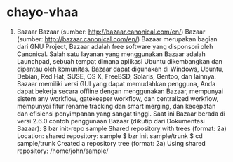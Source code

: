 chayo-vhaa
==========
1. Bazaar
    Bazaar (sumber: http://bazaar.canonical.com/en/)
Bazaar (sumber: http://bazaar.canonical.com/en/)
Bazaar merupakan bagian dari GNU Project, Bazaar adalah free software yang disponsori oleh Canonical. Salah satu layanan yang menggunakan Bazaar adalah Launchpad, sebuah tempat dimana aplikasi Ubuntu dikembangkan dan dipantau oleh komunitas. Bazaar dapat digunakan di Windows, Ubuntu, Debian, Red Hat, SUSE, OS X, FreeBSD, Solaris, Gentoo, dan lainnya.
Bazaar memiliki versi GUI yang dapat memudahkan pengguna, Anda dapat bekerja secara offline dengan menggunakan Bazaar, mempunyai sistem any workflow, gatekeeper workflow, dan centralized workflow, mempunyai fitur rename tracking dan smart merging, dan kecepatan dan efisiensi penyimpanan yang sangat tinggi. Saat ini Bazaar berada di versi 2.6.0
contoh penggunaan Bazaar (dikutip dari Dokumentasi Bazaar):
$ bzr init-repo sample
Shared repository with trees (format: 2a)
Location:
  shared repository: sample
$ bzr init sample/trunk
$ cd sample/trunk
Created a repository tree (format: 2a)
Using shared repository: /home/john/sample/
